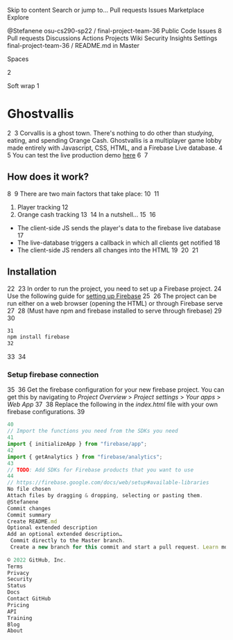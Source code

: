 Skip to content
Search or jump to…
Pull requests
Issues
Marketplace
Explore
 
@Stefanene 
osu-cs290-sp22
/
final-project-team-36
Public
Code
Issues
8
Pull requests
Discussions
Actions
Projects
Wiki
Security
Insights
Settings
final-project-team-36
/
README.md
in
Master
 

Spaces

2

Soft wrap
1
# Ghostvallis
2
​
3
Corvallis is a ghost town. There's nothing to do other than stu*dying*, eating, and spending Orange Cash. Ghostvallis is a multiplayer game lobby made entirely with Javascript, CSS, HTML, and a Firebase Live database.
4
​
5
You can test the live production demo [here](https://ghostvallis.firebaseapp.com/)
6
​
7
## How does it work?
8
​
9
There are two main factors that take place:
10
​
11
1. Player tracking
12
2. Orange cash tracking
13
​
14
In a nutshell...
15
​
16
- The client-side JS sends the player's data to the firebase live database
17
- The live-database triggers a callback in which all clients get notified
18
- The client-side JS renders all changes into the HTML
19
​
20
​
21
## Installation
22
​
23
In order to run the project, you need to set up a Firebase project. 
24
Use the following guide for [setting up Firebase](https://firebase.google.com/docs/web/setup)
25
​
26
The project can be run either on a web browser (opening the HTML) or through Firebase serve
27
​
28
(Must have npm and firebase installed to serve through firebase)
29
​
30
```bash
31
npm install firebase
32
```
33
​
34
### Setup firebase connection
35
​
36
Get the firebase configuration for your new firebase project. You can get this by navigating to *Project Overview* > *Project settings* >  *Your apps* > *Web App*
37
​
38
Replace the following in the *index.html* file with your own firebase configurations.
39
```javascript
40
// Import the functions you need from the SDKs you need
41
import { initializeApp } from "firebase/app";
42
import { getAnalytics } from "firebase/analytics";
43
// TODO: Add SDKs for Firebase products that you want to use
44
// https://firebase.google.com/docs/web/setup#available-libraries
No file chosen
Attach files by dragging & dropping, selecting or pasting them.
@Stefanene
Commit changes
Commit summary
Create README.md
Optional extended description
Add an optional extended description…
 Commit directly to the Master branch.
 Create a new branch for this commit and start a pull request. Learn more about pull requests.
 
© 2022 GitHub, Inc.
Terms
Privacy
Security
Status
Docs
Contact GitHub
Pricing
API
Training
Blog
About
